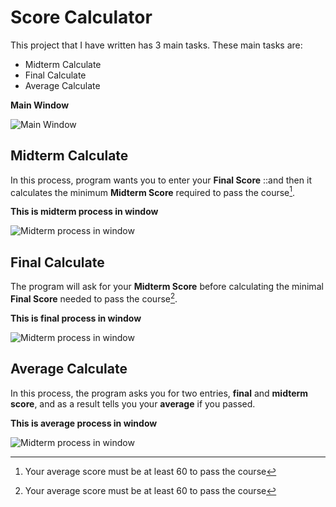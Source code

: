 # Score Calculator

This project that I have written has 3 main tasks. These main tasks are:
* Midterm Calculate
* Final Calculate
* Average Calculate

**Main Window**

![Main Window](https://user-images.githubusercontent.com/122970788/213871488-3722177b-730d-472e-9543-a4e84827e2d5.png)


## Midterm Calculate

In this process, program wants you to enter your **Final Score** ::and then it calculates the minimum **Midterm Score** required to pass the course[^pass].

**This is midterm process in window**

![Midterm process in window](https://user-images.githubusercontent.com/122970788/213871325-3bbf49ff-21e1-4b0a-bdc5-85ebea3b701d.png)


## Final Calculate

The program will ask for your **Midterm Score** before calculating the minimal **Final Score** needed to pass the course[^pass].

**This is final process in window**

![Midterm process in window](https://user-images.githubusercontent.com/122970788/213871475-211e1dee-0ca9-4bee-84c2-b2872a45fa22.png)


## Average Calculate

In this process, the program asks you for two entries, **final** and **midterm score**, and as a result tells you your **average** if you passed.

**This is average process in window**

![Midterm process in window](https://user-images.githubusercontent.com/122970788/213871496-19d51750-524c-49b4-8225-3b344e432dc9.png)


[^pass]: Your average score must be at least 60 to pass the course
